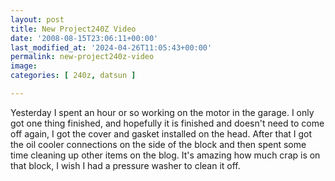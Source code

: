 ```yaml
---
layout: post
title: New Project240Z Video
date: '2008-08-15T23:06:11+00:00'
last_modified_at: '2024-04-26T11:05:43+00:00'
permalink: new-project240z-video
image: 
categories: [ 240z, datsun ]

---
```

Yesterday I spent an hour or so working on the motor in the garage. I only got one thing finished, and hopefully it is finished and doesn't need to come off again, I got the cover and gasket installed on the head. After that I got the oil cooler connections on the side of the block and then spent some time cleaning up other items on the blog. It's amazing how much crap is on that block, I wish I had a pressure washer to clean it off.

